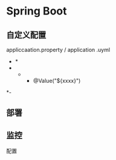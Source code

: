 # Spring Boot

## 自定义配置

appliccaation.property / application .uyml



* \*
* * * @Value\("${xxxx}"\)   

 \*- 

## 部署

## 监控

配置

